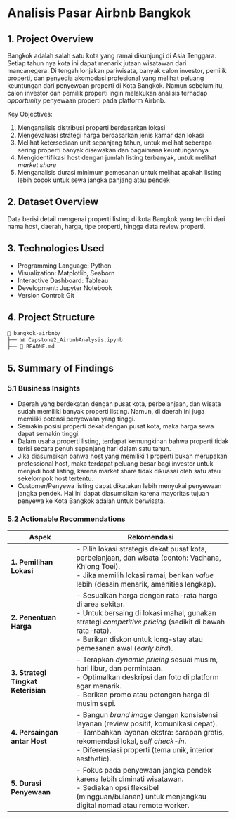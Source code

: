 # Analisis Pasar Airbnb Bangkok

## 1. Project Overview
Bangkok adalah salah satu kota yang ramai dikunjungi di Asia Tenggara. Setiap tahun nya kota ini dapat menarik jutaan wisatawan dari mancanegera. Di tengah lonjakan pariwisata, banyak calon investor, pemilik properti, dan penyedia akomodasi profesional yang melihat peluang keuntungan dari penyewaan properti di Kota Bangkok. Namun sebelum itu, calon investor dan pemilik properti ingin melakukan analisis terhadap *opportunity* penyewaan properti pada platform Airbnb.

Key Objectives:
1. Menganalisis distribusi properti berdasarkan lokasi
2. Mengevaluasi strategi harga berdasarkan jenis kamar dan lokasi
3. Melihat ketersediaan unit sepanjang tahun, untuk melihat seberapa sering properti banyak disewakan dan bagaimana keuntungannya
4. Mengidentifikasi host dengan jumlah listing terbanyak, untuk melihat *market share*
5. Menganalisis durasi minimum pemesanan untuk melihat apakah listing lebih cocok untuk sewa jangka panjang atau pendek

## 2. Dataset Overview
Data berisi detail mengenai properti listing di kota Bangkok yang terdiri dari nama host, daerah, harga, tipe properti, hingga data review properti.

## 3. Technologies Used
- Programming Language: Python
- Visualization: Matplotlib, Seaborn
- Interactive Dashboard: Tableau
- Development: Jupyter Notebook
- Version Control: Git

## 4. Project Structure
```bash
📁 bangkok-airbnb/
├── 📊 Capstone2_AirbnbAnalysis.ipynb 
├── 📝 README.md
```

## 5. Summary of Findings

### 5.1 Business Insights
- Daerah yang berdekatan dengan pusat kota, perbelanjaan, dan wisata sudah memiliki banyak properti listing. Namun, di daerah ini juga memiliki potensi penyewaan yang tinggi.
- Semakin posisi properti dekat dengan pusat kota, maka harga sewa dapat semakin tinggi.
- Dalam usaha properti listing, terdapat kemungkinan bahwa properti tidak terisi secara penuh sepanjang hari dalam satu tahun.
- Jika diasumsikan bahwa host yang memiliki 1 properti bukan merupakan professional host, maka terdapat peluang besar bagi investor untuk menjadi host listing, karena market share tidak dikuasai oleh satu atau sekelompok host tertentu.
- Customer/Penyewa listing dapat dikatakan lebih menyukai penyewaan jangka pendek. Hal ini dapat diasumsikan karena mayoritas tujuan penyewa ke Kota Bangkok adalah untuk berwisata.

### 5.2 Actionable Recommendations
| Aspek                          | Rekomendasi                                                                                                                                                       |
|--------------------------------|-------------------------------------------------------------------------------------------------------------------------------------------------------------------|
| **1. Pemilihan Lokasi**        | - Pilih lokasi strategis dekat pusat kota, perbelanjaan, dan wisata (contoh: Vadhana, Khlong Toei). <br> - Jika memilih lokasi ramai, berikan *value* lebih (desain menarik, amenities lengkap). |
| **2. Penentuan Harga**         | - Sesuaikan harga dengan rata-rata harga di area sekitar. <br> - Untuk bersaing di lokasi mahal, gunakan strategi *competitive pricing* (sedikit di bawah rata-rata). <br> - Berikan diskon untuk long-stay atau pemesanan awal (*early bird*). |
| **3. Strategi Tingkat Keterisian** | - Terapkan *dynamic pricing* sesuai musim, hari libur, dan permintaan. <br> - Optimalkan deskripsi dan foto di platform agar menarik. <br> - Berikan promo atau potongan harga di musim sepi. |
| **4. Persaingan antar Host**   | - Bangun *brand image* dengan konsistensi layanan (review positif, komunikasi cepat). <br> - Tambahkan layanan ekstra: sarapan gratis, rekomendasi lokal, *self check-in*. <br> - Diferensiasi properti (tema unik, interior aesthetic). |
| **5. Durasi Penyewaan**        | - Fokus pada penyewaan jangka pendek karena lebih diminati wisatawan. <br> - Sediakan opsi fleksibel (mingguan/bulanan) untuk menjangkau digital nomad atau remote worker. |
